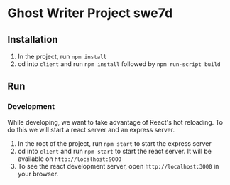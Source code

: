 # Ghost Writer Project swe7d

## Installation
1. In the project, run `npm install`
2. cd into `client` and run `npm install` followed by `npm run-script build`

## Run
### Development
While developing, we want to take advantage of React's hot reloading. To do this we will start a react server and an express server. 

1. In the root of the project, run `npm start` to start the express server
2. cd into `client` and run `npm start` to start the react server. It will be available on `http://localhost:9000`
3. To see the react development server, open `http://localhost:3000` in your browser.

